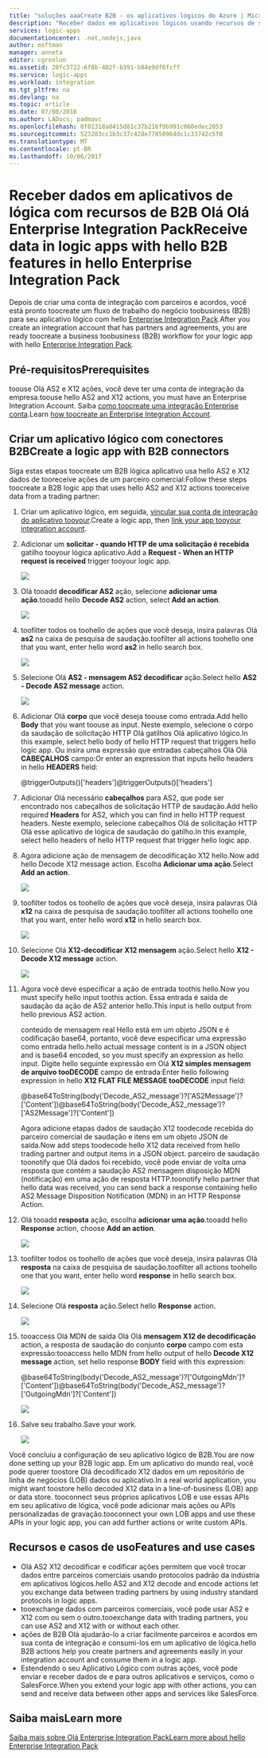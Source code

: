 ```yaml
---
title: "soluções aaaCreate B2B - os aplicativos lógicos do Azure | Microsoft Docs"
description: "Receber dados em aplicativos lógicos usando recursos de saudação B2B do hello Enterprise Integration Pack"
services: logic-apps
documentationcenter: .net,nodejs,java
author: msftman
manager: anneta
editor: cgronlun
ms.assetid: 20fc3722-6f8b-402f-b391-b84e9df6fcff
ms.service: logic-apps
ms.workload: integration
ms.tgt_pltfrm: na
ms.devlang: na
ms.topic: article
ms.date: 07/08/2016
ms.author: LADocs; padmavc
ms.openlocfilehash: 8f01318a0415d81c37b216f9b991c060edec2053
ms.sourcegitcommit: 523283cc1b3c37c428e77850964dc1c33742c5f0
ms.translationtype: MT
ms.contentlocale: pt-BR
ms.lasthandoff: 10/06/2017
---
```

# <a name="receive-data-in-logic-apps-with-hello-b2b-features-in-hello-enterprise-integration-pack"></a><span data-ttu-id="3d32c-103">Receber dados em aplicativos de lógica com recursos de B2B Olá Olá Enterprise Integration Pack</span><span class="sxs-lookup"><span data-stu-id="3d32c-103">Receive data in logic apps with hello B2B features in hello Enterprise Integration Pack</span></span>

<span data-ttu-id="3d32c-104">Depois de criar uma conta de integração com parceiros e acordos, você está pronto toocreate um fluxo de trabalho do negócio toobusiness (B2B) para seu aplicativo lógico com hello [Enterprise Integration Pack](logic-apps-enterprise-integration-overview.md).</span><span class="sxs-lookup"><span data-stu-id="3d32c-104">After you create an integration account that has partners and agreements, you are ready toocreate a business toobusiness (B2B) workflow for your logic app with hello [Enterprise Integration Pack](logic-apps-enterprise-integration-overview.md).</span></span>

## <a name="prerequisites"></a><span data-ttu-id="3d32c-105">Pré-requisitos</span><span class="sxs-lookup"><span data-stu-id="3d32c-105">Prerequisites</span></span>

<span data-ttu-id="3d32c-106">toouse Olá AS2 e X12 ações, você deve ter uma conta de integração da empresa.</span><span class="sxs-lookup"><span data-stu-id="3d32c-106">toouse hello AS2 and X12 actions, you must have an Enterprise Integration Account.</span></span> <span data-ttu-id="3d32c-107">Saiba [como toocreate uma integração Enterprise conta](../logic-apps/logic-apps-enterprise-integration-accounts.md).</span><span class="sxs-lookup"><span data-stu-id="3d32c-107">Learn [how toocreate an Enterprise Integration Account](../logic-apps/logic-apps-enterprise-integration-accounts.md).</span></span>

## <a name="create-a-logic-app-with-b2b-connectors"></a><span data-ttu-id="3d32c-108">Criar um aplicativo lógico com conectores B2B</span><span class="sxs-lookup"><span data-stu-id="3d32c-108">Create a logic app with B2B connectors</span></span>

<span data-ttu-id="3d32c-109">Siga estas etapas toocreate um B2B lógica aplicativo usa hello AS2 e X12 dados de tooreceive ações de um parceiro comercial:</span><span class="sxs-lookup"><span data-stu-id="3d32c-109">Follow these steps toocreate a B2B logic app that uses hello AS2 and X12 actions tooreceive data from a trading partner:</span></span>

1. <span data-ttu-id="3d32c-110">Criar um aplicativo lógico, em seguida, [vincular sua conta de integração do aplicativo tooyour](../logic-apps/logic-apps-enterprise-integration-accounts.md).</span><span class="sxs-lookup"><span data-stu-id="3d32c-110">Create a logic app, then [link your app tooyour integration account](../logic-apps/logic-apps-enterprise-integration-accounts.md).</span></span>

2. <span data-ttu-id="3d32c-111">Adicionar um **solicitar - quando HTTP de uma solicitação é recebida** gatilho tooyour lógica aplicativo.</span><span class="sxs-lookup"><span data-stu-id="3d32c-111">Add a **Request - When an HTTP request is received** trigger tooyour logic app.</span></span>

    ![](./media/logic-apps-enterprise-integration-b2b/flatfile-1.png)

3. <span data-ttu-id="3d32c-112">Olá tooadd **decodificar AS2** ação, selecione **adicionar uma ação**.</span><span class="sxs-lookup"><span data-stu-id="3d32c-112">tooadd hello **Decode AS2** action, select **Add an action**.</span></span>

    ![](./media/logic-apps-enterprise-integration-b2b/transform-2.png)

4. <span data-ttu-id="3d32c-113">toofilter todos os toohello de ações que você deseja, insira palavras Olá **as2** na caixa de pesquisa de saudação.</span><span class="sxs-lookup"><span data-stu-id="3d32c-113">toofilter all actions toohello one that you want, enter hello word **as2** in hello search box.</span></span>

    ![](./media/logic-apps-enterprise-integration-b2b/b2b-5.png)

5. <span data-ttu-id="3d32c-114">Selecione Olá **AS2 - mensagem AS2 decodificar** ação.</span><span class="sxs-lookup"><span data-stu-id="3d32c-114">Select hello **AS2 - Decode AS2 message** action.</span></span>

    ![](./media/logic-apps-enterprise-integration-b2b/b2b-6.png)

6. <span data-ttu-id="3d32c-115">Adicionar Olá **corpo** que você deseja toouse como entrada.</span><span class="sxs-lookup"><span data-stu-id="3d32c-115">Add hello **Body** that you want toouse as input.</span></span> <span data-ttu-id="3d32c-116">Neste exemplo, selecione o corpo da saudação de solicitação HTTP Olá gatilhos Olá aplicativo lógico.</span><span class="sxs-lookup"><span data-stu-id="3d32c-116">In this example, select hello body of hello HTTP request that triggers hello logic app.</span></span> <span data-ttu-id="3d32c-117">Ou insira uma expressão que entradas cabeçalhos Olá Olá **CABEÇALHOS** campo:</span><span class="sxs-lookup"><span data-stu-id="3d32c-117">Or enter an expression that inputs hello headers in hello **HEADERS** field:</span></span>

    <span data-ttu-id="3d32c-118">@triggerOutputs()['headers']</span><span class="sxs-lookup"><span data-stu-id="3d32c-118">@triggerOutputs()['headers']</span></span>

7. <span data-ttu-id="3d32c-119">Adicionar Olá necessário **cabeçalhos** para AS2, que pode ser encontrado nos cabeçalhos de solicitação HTTP de saudação.</span><span class="sxs-lookup"><span data-stu-id="3d32c-119">Add hello required **Headers** for AS2, which you can find in hello HTTP request headers.</span></span> <span data-ttu-id="3d32c-120">Neste exemplo, selecione cabeçalhos Olá de solicitação HTTP Olá esse aplicativo de lógica de saudação do gatilho.</span><span class="sxs-lookup"><span data-stu-id="3d32c-120">In this example, select hello headers of hello HTTP request that trigger hello logic app.</span></span>

8. <span data-ttu-id="3d32c-121">Agora adicione ação de mensagem de decodificação X12 hello.</span><span class="sxs-lookup"><span data-stu-id="3d32c-121">Now add hello Decode X12 message action.</span></span> <span data-ttu-id="3d32c-122">Escolha **Adicionar uma ação**.</span><span class="sxs-lookup"><span data-stu-id="3d32c-122">Select **Add an action**.</span></span>

    ![](./media/logic-apps-enterprise-integration-b2b/b2b-9.png)

9. <span data-ttu-id="3d32c-123">toofilter todos os toohello de ações que você deseja, insira palavras Olá **x12** na caixa de pesquisa de saudação.</span><span class="sxs-lookup"><span data-stu-id="3d32c-123">toofilter all actions toohello one that you want, enter hello word **x12** in hello search box.</span></span>

    ![](./media/logic-apps-enterprise-integration-b2b/b2b-10.png)

10. <span data-ttu-id="3d32c-124">Selecione Olá **X12-decodificar X12 mensagem** ação.</span><span class="sxs-lookup"><span data-stu-id="3d32c-124">Select hello **X12 - Decode X12 message** action.</span></span>

    ![](./media/logic-apps-enterprise-integration-b2b/b2b-as2message.png)

11. <span data-ttu-id="3d32c-125">Agora você deve especificar a ação de entrada toothis hello.</span><span class="sxs-lookup"><span data-stu-id="3d32c-125">Now you must specify hello input toothis action.</span></span> <span data-ttu-id="3d32c-126">Essa entrada é saída de saudação da ação de AS2 anterior hello.</span><span class="sxs-lookup"><span data-stu-id="3d32c-126">This input is hello output from hello previous AS2 action.</span></span>

    <span data-ttu-id="3d32c-127">conteúdo de mensagem real Hello está em um objeto JSON e é codificação base64, portanto, você deve especificar uma expressão como entrada hello.</span><span class="sxs-lookup"><span data-stu-id="3d32c-127">hello actual message content is in a JSON object and is base64 encoded, so you must specify an expression as hello input.</span></span> 
    <span data-ttu-id="3d32c-128">Digite hello seguinte expressão em Olá **X12 simples mensagem de arquivo tooDECODE** campo de entrada:</span><span class="sxs-lookup"><span data-stu-id="3d32c-128">Enter hello following expression in hello **X12 FLAT FILE MESSAGE tooDECODE** input field:</span></span>
    
    <span data-ttu-id="3d32c-129">@base64ToString(body('Decode_AS2_message')?['AS2Message']?['Content'])</span><span class="sxs-lookup"><span data-stu-id="3d32c-129">@base64ToString(body('Decode_AS2_message')?['AS2Message']?['Content'])</span></span>

    <span data-ttu-id="3d32c-130">Agora adicione etapas dados de saudação X12 toodecode recebida do parceiro comercial de saudação e itens em um objeto JSON de saída.</span><span class="sxs-lookup"><span data-stu-id="3d32c-130">Now add steps toodecode hello X12 data received from hello trading partner and output items in a JSON object.</span></span> 
    <span data-ttu-id="3d32c-131">parceiro de saudação toonotify que Olá dados foi recebido, você pode enviar de volta uma resposta que contém a saudação AS2 mensagem disposição MDN (notificação) em uma ação de resposta HTTP.</span><span class="sxs-lookup"><span data-stu-id="3d32c-131">toonotify hello partner that hello data was received, you can send back a response containing hello AS2 Message Disposition Notification (MDN) in an HTTP Response Action.</span></span>

12. <span data-ttu-id="3d32c-132">Olá tooadd **resposta** ação, escolha **adicionar uma ação**.</span><span class="sxs-lookup"><span data-stu-id="3d32c-132">tooadd hello **Response** action, choose **Add an action**.</span></span>

    ![](./media/logic-apps-enterprise-integration-b2b/b2b-14.png)

13. <span data-ttu-id="3d32c-133">toofilter todos os toohello de ações que você deseja, insira palavras Olá **resposta** na caixa de pesquisa de saudação.</span><span class="sxs-lookup"><span data-stu-id="3d32c-133">toofilter all actions toohello one that you want, enter hello word **response** in hello search box.</span></span>

    ![](./media/logic-apps-enterprise-integration-b2b/b2b-15.png)

14. <span data-ttu-id="3d32c-134">Selecione Olá **resposta** ação.</span><span class="sxs-lookup"><span data-stu-id="3d32c-134">Select hello **Response** action.</span></span>

    ![](./media/logic-apps-enterprise-integration-b2b/b2b-16.png)

15. <span data-ttu-id="3d32c-135">tooaccess Olá MDN de saída Olá Olá **mensagem X12 de decodificação** action, a resposta de saudação do conjunto **corpo** campo com esta expressão:</span><span class="sxs-lookup"><span data-stu-id="3d32c-135">tooaccess hello MDN from hello output of hello **Decode X12 message** action, set hello response **BODY** field with this expression:</span></span>

    <span data-ttu-id="3d32c-136">@base64ToString(body('Decode_AS2_message')?['OutgoingMdn']?['Content'])</span><span class="sxs-lookup"><span data-stu-id="3d32c-136">@base64ToString(body('Decode_AS2_message')?['OutgoingMdn']?['Content'])</span></span>

    ![](./media/logic-apps-enterprise-integration-b2b/b2b-17.png)  

16. <span data-ttu-id="3d32c-137">Salve seu trabalho.</span><span class="sxs-lookup"><span data-stu-id="3d32c-137">Save your work.</span></span>

    ![](./media/logic-apps-enterprise-integration-b2b/transform-5.png)  

<span data-ttu-id="3d32c-138">Você concluiu a configuração de seu aplicativo lógico de B2B.</span><span class="sxs-lookup"><span data-stu-id="3d32c-138">You are now done setting up your B2B logic app.</span></span> <span data-ttu-id="3d32c-139">Em um aplicativo do mundo real, você pode querer toostore Olá decodificado X12 dados em um repositório de linha de negócios (LOB) dados ou aplicativo.</span><span class="sxs-lookup"><span data-stu-id="3d32c-139">In a real world application, you might want toostore hello decoded X12 data in a line-of-business (LOB) app or data store.</span></span> <span data-ttu-id="3d32c-140">tooconnect seus próprios aplicativos LOB e use essas APIs em seu aplicativo de lógica, você pode adicionar mais ações ou APIs personalizadas de gravação.</span><span class="sxs-lookup"><span data-stu-id="3d32c-140">tooconnect your own LOB apps and use these APIs in your logic app, you can add further actions or write custom APIs.</span></span>

## <a name="features-and-use-cases"></a><span data-ttu-id="3d32c-141">Recursos e casos de uso</span><span class="sxs-lookup"><span data-stu-id="3d32c-141">Features and use cases</span></span>

* <span data-ttu-id="3d32c-142">Olá AS2 X12 decodificar e codificar ações permitem que você trocar dados entre parceiros comerciais usando protocolos padrão da indústria em aplicativos lógicos.</span><span class="sxs-lookup"><span data-stu-id="3d32c-142">hello AS2 and X12 decode and encode actions let you exchange data between trading partners by using industry standard protocols in logic apps.</span></span>
* <span data-ttu-id="3d32c-143">tooexchange dados com parceiros comerciais, você pode usar AS2 e X12 com ou sem o outro.</span><span class="sxs-lookup"><span data-stu-id="3d32c-143">tooexchange data with trading partners, you can use AS2 and X12 with or without each other.</span></span>
* <span data-ttu-id="3d32c-144">ações de B2B Olá ajudarão-lo a criar facilmente parceiros e acordos em sua conta de integração e consumi-los em um aplicativo de lógica.</span><span class="sxs-lookup"><span data-stu-id="3d32c-144">hello B2B actions help you create partners and agreements easily in your integration account and consume them in a logic app.</span></span>
* <span data-ttu-id="3d32c-145">Estendendo o seu Aplicativo Lógico com outras ações, você pode enviar e receber dados de e para outros aplicativos e serviços, como o SalesForce.</span><span class="sxs-lookup"><span data-stu-id="3d32c-145">When you extend your logic app with other actions, you can send and receive data between other apps and services like SalesForce.</span></span>

## <a name="learn-more"></a><span data-ttu-id="3d32c-146">Saiba mais</span><span class="sxs-lookup"><span data-stu-id="3d32c-146">Learn more</span></span>
[<span data-ttu-id="3d32c-147">Saiba mais sobre Olá Enterprise Integration Pack</span><span class="sxs-lookup"><span data-stu-id="3d32c-147">Learn more about hello Enterprise Integration Pack</span></span>](logic-apps-enterprise-integration-overview.md)
